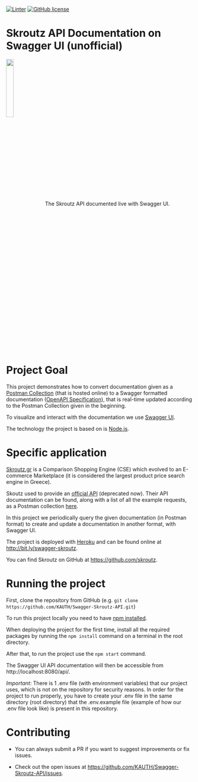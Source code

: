 [![Linter](https://github.com/KAUTH/Swagger-Skroutz-API/workflows/Linter/badge.svg)](https://github.com/marketplace/actions/super-linter)
[![GitHub license](https://img.shields.io/github/license/KAUTH/Swagger-Skroutz-API)](https://github.com/KAUTH/Swagger-Skroutz-API/blob/main/LICENSE)

# Skroutz API Documentation on Swagger UI (unofficial)

<p>
    <img src="https://avatars0.githubusercontent.com/u/285550?s=200&v=4" align="center" height="20%" width="20%"> The Skroutz API documented live with Swagger UI.
</p>


# Project Goal

This project demonstrates how to convert documentation given as a [Postman Collection](https://www.postman.com/collection/) (that is hosted online) to a Swagger formatted documentation ([OpenAPI Specification](https://swagger.io/docs/specification/about/)), that is real-time updated according to the Postman Collection given in the beginning. 

To visualize and interact with the documentation we use [Swagger UI](https://swagger.io/tools/swagger-ui/). 

The technology the project is based on is [Node.js](https://nodejs.org/en/about/).


# Specific application

[Skroutz.gr](https://www.skroutz.gr/) is a Comparison Shopping Engine (CSE) which evolved to an E-commerce Marketplace (it is considered the largest product price search engine in Greece).

Skoutz used to provide an [official API](https://developer.skroutz.gr/api/v3/) (deprecated now). Their API documentation can be found, along with a list of all the example requests, as a Postman collection [here](https://developer.skroutz.gr/assets/misc/skroutz_postman_collection.json). 

In this project we periodically query the given documentation (in Postman format) to create and update a documentation in another format, with Swagger UI.

The project is deployed with [Heroku](https://www.heroku.com/) and can be found online at http://bit.ly/swagger-skroutz.

You can find Skroutz on GitHub at https://github.com/skroutz.


# Running the project

First, clone the repository from GitHub (e.g. ```git clone https://github.com/KAUTH/Swagger-Skroutz-API.git```)

To run this project locally you need to have [npm installed](https://www.npmjs.com/get-npm).

When deploying the project for the first time, install all the required packages by running the ```npm install``` command on a terminal in the root directory.

After that, to run the project use the ```npm start``` command.

The Swagger UI API documentation will then be accessible from http://localhost:8080/api/.

*Important:* There is 1 .env file (with environment variables) that our project uses, which is not on the repository for security reasons. In order for the project to run properly, you have to create your .env file in the same directory (root directory) that the .env.example file (example of how our .env file look like) is present in this repository.


# Contributing

* You can always submit a PR if you want to suggest improvements or fix issues.

* Check out the open issues at https://github.com/KAUTH/Swagger-Skroutz-API/issues.
